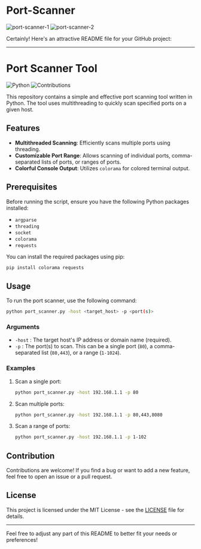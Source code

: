 # Port-Scanner
![port-scanner-1](https://github.com/ketansonwane1/Port-Scanner/assets/141003493/f078e006-f9d6-4871-a76a-66ace3c885f2)
![port-scanner-2](https://github.com/ketansonwane1/Port-Scanner/assets/141003493/2a75385b-250c-426f-9f94-fc7deb5b9703)

Certainly! Here's an attractive README file for your GitHub project:

---

# Port Scanner Tool

![Python](https://img.shields.io/badge/Python-3.x-blue.svg)
![Contributions](https://img.shields.io/badge/Contributions-Welcome-brightgreen.svg)

This repository contains a simple and effective port scanning tool written in Python. The tool uses multithreading to quickly scan specified ports on a given host.

## Features

- **Multithreaded Scanning**: Efficiently scans multiple ports using threading.
- **Customizable Port Range**: Allows scanning of individual ports, comma-separated lists of ports, or ranges of ports.
- **Colorful Console Output**: Utilizes `colorama` for colored terminal output.

## Prerequisites

Before running the script, ensure you have the following Python packages installed:

- `argparse`
- `threading`
- `socket`
- `colorama`
- `requests`

You can install the required packages using pip:

```bash
pip install colorama requests
```

## Usage

To run the port scanner, use the following command:

```bash
python port_scanner.py -host <target_host> -p <port(s)>
```

### Arguments

- `-host` : The target host's IP address or domain name (required).
- `-p` : The port(s) to scan. This can be a single port (`80`), a comma-separated list (`80,443`), or a range (`1-1024`).

### Examples

1. Scan a single port:

    ```bash
    python port_scanner.py -host 192.168.1.1 -p 80
    ```

2. Scan multiple ports:

    ```bash
    python port_scanner.py -host 192.168.1.1 -p 80,443,8080
    ```

3. Scan a range of ports:

    ```bash
    python port_scanner.py -host 192.168.1.1 -p 1-102                                                                         ```

## Contribution

Contributions are welcome! If you find a bug or want to add a new feature, feel free to open an issue or a pull request.

## License

This project is licensed under the MIT License - see the [LICENSE](LICENSE) file for details.

---

Feel free to adjust any part of this README to better fit your needs or preferences!

